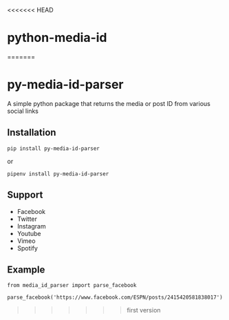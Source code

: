 <<<<<<< HEAD
# python-media-id
=======
# py-media-id-parser
A simple python package that returns the media or post ID from various social links


## Installation

```shell
pip install py-media-id-parser
```

or

```shell
pipenv install py-media-id-parser
```


## Support

- Facebook
- Twitter
- Instagram
- Youtube
- Vimeo
- Spotify


## Example

```
from media_id_parser import parse_facebook

parse_facebook('https://www.facebook.com/ESPN/posts/2415420581838017')
```
>>>>>>> first version
